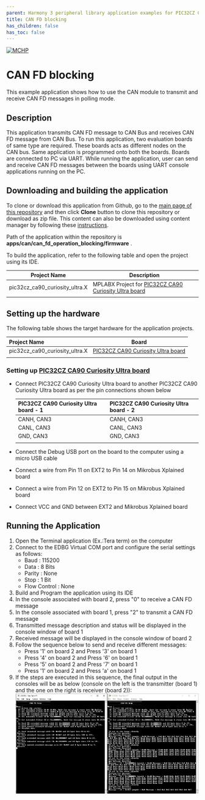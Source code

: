 ```yaml
---
parent: Harmony 3 peripheral library application examples for PIC32CZ CA80/CA90 family
title: CAN FD blocking 
has_children: false
has_toc: false
---
```


[![MCHP](https://www.microchip.com/ResourcePackages/Microchip/assets/dist/images/logo.png)](https://www.microchip.com)

# CAN FD blocking

This example application shows how to use the CAN module to transmit and receive CAN FD messages in polling mode.

## Description

This application transmits CAN FD message to CAN Bus and receives CAN FD message from CAN Bus. To run this application, two evaluation boards of same type are required. These boards acts as different nodes on the CAN bus. Same application is programmed onto both the boards. Boards are connected to PC via UART. While running the application, user can send and receive CAN FD messages between the boards using UART console applications running on the PC.

## Downloading and building the application

To clone or download this application from Github, go to the [main page of this repository](https://github.com/Microchip-MPLAB-Harmony/csp_apps_pic32cz_ca) and then click **Clone** button to clone this repository or download as zip file.
This content can also be downloaded using content manager by following these [instructions](https://github.com/Microchip-MPLAB-Harmony/contentmanager/wiki).

Path of the application within the repository is **apps/can/can_fd_operation_blocking/firmware** .

To build the application, refer to the following table and open the project using its IDE.

| Project Name      | Description                                    |
| ----------------- | ---------------------------------------------- |
| pic32cz_ca90_curiosity_ultra.X    | MPLABX Project for [PIC32CZ CA90 Curiosity Ultra board]()|
|||

## Setting up the hardware

The following table shows the target hardware for the application projects.

| Project Name| Board|
|:---------|:---------:|
| pic32cz_ca90_curiosity_ultra.X    | [PIC32CZ CA90 Curiosity Ultra board]()|
|||

### Setting up [PIC32CZ CA90 Curiosity Ultra board]()

- Connect PIC32CZ CA90 Curiosity Ultra board to another PIC32CZ CA90 Curiosity Ultra board as per the pin connections shown below

    | PIC32CZ CA90 Curiosity Ultra board - 1   | PIC32CZ CA90 Curiosity Ultra board - 2    |
    | ----------------- | ------------------ |
    | CANH, CAN3        | CANH, CAN3         |
    | CANL, CAN3        | CANL, CAN3         |
    | GND,  CAN3        | GND,  CAN3         |
    |||

- Connect the Debug USB port on the board to the computer using a micro USB cable
- Connect a wire from Pin 11 on EXT2 to Pin 14 on Mikrobus Xplained board
- Connect a wire from Pin 12 on EXT2 to Pin 15 on Mikrobus Xplained board
- Connect VCC and GND between EXT2 and Mikrobus Xplained board

## Running the Application

1. Open the Terminal application (Ex.:Tera term) on the computer
2. Connect to the EDBG Virtual COM port and configure the serial settings as follows:
    - Baud : 115200
    - Data : 8 Bits
    - Parity : None
    - Stop : 1 Bit
    - Flow Control : None
3. Build and Program the application using its IDE
4. In the console associated with board 2, press "0" to receive a CAN FD message
5. In the console associated with board 1, press "2" to transmit a CAN FD message
6. Transmitted message description and status will be displayed in the console window of board 1
7. Received message will be displayed in the console window of board 2
8. Follow the sequence below to send and receive different messages:
    - Press '1' on board 2 and Press '3' on board 1
    - Press '4' on board 2 and Press '6' on board 1
    - Press '5' on board 2 and Press '7' on board 1
    - Press '1' on board 2 and Press 'a' on board 1
9. If the steps are executed in this sequence, the final output in the consoles will be as below (console on the left is the transmitter (board 1) and the one on the right is receiver (board 2)):
![output](images/output_can_fd_operation_blocking.png)
